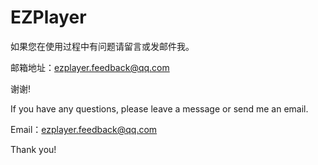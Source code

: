 # EZPlayer

如果您在使用过程中有问题请留言或发邮件我。

邮箱地址：ezplayer.feedback@qq.com

谢谢!

If you have any questions, please leave a message or send me an email.

Email：ezplayer.feedback@qq.com

Thank you!

